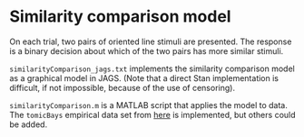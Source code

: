 # Similarity comparison model

On each trial, two pairs of oriented line stimuli are presented. The response is a binary decision about which of the two pairs has more similar stimuli.

`similarityComparison_jags.txt` implements the similarity comparison model as a graphical model in JAGS. (Note that a direct Stan implementation is difficult, if not impossible, because of the use of censoring).

`similarityComparison.m` is a MATLAB script that applies the model to data. The `tomicBays` empirical data set from [here](https://psycnet.apa.org/record/2023-21056-001) is implemented, but others could be added.
